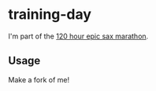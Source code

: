 # training-day

I'm part of the [120 hour epic sax marathon](http://iloveponies.github.com/120-hour-epic-sax-marathon/).

## Usage

Make a fork of me!
